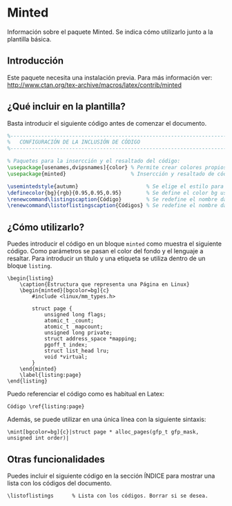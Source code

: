 # Minted

Información sobre el paquete Minted. Se indica cómo utilizarlo junto a la plantilla básica.

## Introducción

Este paquete necesita una instalación previa. Para más información
ver: <http://www.ctan.org/tex-archive/macros/latex/contrib/minted>


## ¿Qué incluir en la plantilla?

Basta introducir el siguiente código antes de comenzar el documento.

~~~tex
%-----------------------------------------------------------------------------------------------------
%	CONFIGURACIÓN DE LA INCLUSIÓN DE CÓDIGO
%-----------------------------------------------------------------------------------------------------

% Paquetes para la insercción y el resaltado del código:
\usepackage[usenames,dvipsnames]{color} % Permite crear colores propios. Utilizado para el bg de Minted.
\usepackage{minted}                     % Insercción y resaltado de código con Minted.

\usemintedstyle{autumn}                      % Se elige el estilo para minted.
\definecolor{bg}{rgb}{0.95,0.95,0.95}        % Se define el color bg usado para bgcolor de Minted.
\renewcommand\listingscaption{Código}        % Se redefine el nombre dado a un bloque de código.
\renewcommand\listoflistingscaption{Códigos} % Se redefine el nombre dado a la lista de códigos.
~~~

## ¿Cómo utilizarlo?

Puedes introducir el código en un bloque `minted` como muestra el siguiente código. Como parámetros se pasan el color del fondo y el lenguaje a resaltar. Para introducir un título y una etiqueta se utiliza dentro de un bloque `listing`.

~~~Tex
\begin{listing}
    \caption{Estructura que representa una Página en Linux}
    \begin{minted}[bgcolor=bg]{c}
        #include <linux/mm_types.h>

        struct page {
            unsigned long flags;
            atomic_t _count;
            atomic_t _mapcount;
            unsigned long private;
            struct address_space *mapping;
            pgoff_t index;
            struct list_head lru;
            void *virtual;
        }
    \end{minted}
    \label{listing:page}
\end{listing}
~~~

Puedo referenciar el código como es habitual en Latex:

~~~Tex
Código \ref{listing:page}
~~~

Además, se puede utilizar en una única línea con la siguiente sintaxis:

~~~Tex
\mint[bgcolor=bg]{c}|struct page * alloc_pages(gfp_t gfp_mask, unsigned int order)|
~~~


## Otras funcionalidades

Puedes incluir el siguiente código en la sección ÍNDICE para mostrar una lista con los códigos del documento.

~~~Tex
\listoflistings      % Lista con los códigos. Borrar si se desea.
~~~
